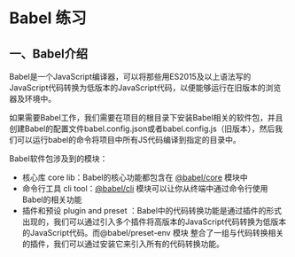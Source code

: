 # Babel 练习

## 一、Babel介绍

Babel是一个JavaScript编译器，可以将那些用ES2015及以上语法写的JavaScript代码转换为低版本的JavaScript代码，以便能够运行在旧版本的浏览器及环境中。

如果需要Babel工作，我们需要在项目的根目录下安装Babel相关的软件包，并且创建Babel的配置文件babel.config.json或者babel.config.js（旧版本），然后我们可以运行babel的命令将项目中所有JS代码编译到指定的目录中。

Babel软件包涉及到的模块：

* 核心库 core lib：Babel的核心功能都包含在 [@babel/core](https://www.babeljs.cn/docs/babel-core) 模块中
* 命令行工具 cli tool：[@babel/cli](https://www.babeljs.cn/docs/babel-cli) 模块可以让你从终端中通过命令行使用Babel的相关功能
* 插件和预设 plugin and preset ：Babel中的代码转换功能是通过插件的形式出现的，我们可以通过引入多个插件将高版本的JavaScript代码转换为低版本的JavaScript代码。而@babel/preset-env 模块 整合了一组与代码转换相关的插件，我们可以通过安装它来引入所有的代码转换功能。